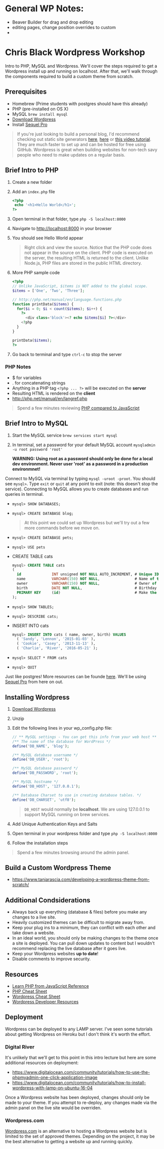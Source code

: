 # General WP Notes:
- Beaver Builder for drag and drop editing
- editing pages, change position overrides to custom
- 


# Chris Black Wordpress Workshop
Intro to PHP, MySQL and Wordpress. We'll cover the steps required to get a Wordpress install up and running on localhost. After that, we'll walk through the components required to build a custom theme from scratch.

## Prerequisites

- Homebrew (Prime students with postgres should have this already)
- PHP (pre-installed on OS X)
- MySQL `brew install mysql`
- [Download Wordpress](https://wordpress.org/download/)
- Install [Sequel Pro](http://www.sequelpro.com/)

> If you're just looking to build a personal blog, I'd recommend checking out static site generators [here](https://www.sitepoint.com/6-nodejs-static-site-generators/), [here](https://www.staticgen.com/) or [this video tutorial](https://youtu.be/O_7p_jSuCqk). They are much faster to set up and can be hosted for free using GitHub. Wordpress is great when building websites for non-tech savy people who need to make updates on a regular basis.

## Brief Intro to PHP

1. Create a new folder
2. Add an `index.php` file

   ```PHP
   <?php
    echo '<h1>Hello World</h1>';
   ?>
   ```
3. Open terminal in that folder, type `php -S localhost:8000`
4. Navigate to [http://localhost:8000](http://localhost:8000) in your browser
5. You should see Hello World appear

   > Right click and view the source. Notice that the PHP code does not appear in the source on the client. PHP code is executed on the server, the resulting HTML is returned to the client. Unlike Node.js, PHP files are stored in the public HTML directory.

6. More PHP sample code

   ```php
   <?php
   // Unlike JavaScript, $items is NOT added to the global scope.
   $items = ['One', 'Two', 'Three'];

   // http://php.net/manual/en/language.functions.php
   function printData($items) {
     for($i = 0; $i < count($items); $i++) {
       ?>
         <div class='block'><? echo $items[$i] ?></div>
       <?php
     }
   }

   printData($items);
   ?>
   ```

7. Go back to terminal and type `ctrl-c` to stop the server

### PHP Notes

- $ for variables
- . for concatenating strings
- Anything in a PHP tag `<?php ... ?>` will be executed on the **server**
- Resulting HTML is rendered on the **client**
- http://php.net/manual/en/langref.php

> Spend a few minutes reviewing [PHP compared to JavaScript](https://www.lullabot.com/articles/learning-javascript-from-php-a-comparison)

## Brief Intro to MySQL

1. Start the MySQL service `brew services start mysql`
2. In terminal, set a password for your default MySQL account `mysqladmin -u root password 'root'`

   **WARNING: Using root as a password should only be done for a local dev environment. Never user 'root' as a password in a production environmnet!**

Connect to MySQL via terminal by typing `mysql -uroot -proot`. You should see `mysql>`. Type `exit` or `quit` at any point to exit (note: this doesn't stop the service). Connecting to MySQL allows you to create databases and run queries in terminal.

- `mysql> SHOW DATABASES;`
- `mysql> CREATE DATABASE blog;`

   > At this point we could set up Wordpress but we'll try out a few more commands before we move on.

- `mysql> CREATE DATABASE pets;`
- `mysql> USE pets`
- CREATE TABLE cats

   ```sql
   mysql> CREATE TABLE cats
   (
     id              INT unsigned NOT NULL AUTO_INCREMENT, # Unique ID for the record
     name            VARCHAR(150) NOT NULL,                # Name of the cat
     owner           VARCHAR(150) NOT NULL,                # Owner of the cat
     birth           DATE NOT NULL,                        # Birthday of the cat
     PRIMARY KEY     (id)                                  # Make the id the primary key
   );
   ```

- `mysql> SHOW TABLES;`
- `mysql> DESCRIBE cats;`
- INSERT INTO cats

   ```sql
   mysql> INSERT INTO cats ( name, owner, birth) VALUES
     ( 'Sandy', 'Lennon', '2015-01-03' ),
     ( 'Cookie', 'Casey', '2013-11-13' ),
     ( 'Charlie', 'River', '2016-05-21' );
  ```

- `mysql> SELECT * FROM cats`
- `mysql> QUIT`

Just like postgres! More resources can be founde [here](https://dev.mysql.com/doc/mysql-getting-started/en/#mysql-getting-started-installing). We'll be using [Sequel Pro](http://www.sequelpro.com/) from here on out.

## Installing Wordpress

1. [Download Wordpress](https://wordpress.org/download/)
2. Unzip
3. Edit the following lines in your wp_config.php file:

   ```PHP
   // ** MySQL settings - You can get this info from your web host ** //
   /** The name of the database for WordPress */
   define('DB_NAME', 'blog');

   /** MySQL database username */
   define('DB_USER', 'root');

   /** MySQL database password */
   define('DB_PASSWORD', 'root');

   /** MySQL hostname */
   define('DB_HOST', '127.0.0.1');

   /** Database Charset to use in creating database tables. */
   define('DB_CHARSET', 'utf8');
   ```
   > `DB_HOST` would normally be **localhost**. We are using 127.0.0.1 to support MySQL running on brew services.
4. Add Unique Authentication Keys and Salts
5. Open terminal in your wordpress folder and type `php -S localhost:8000`
6. Follow the installation steps

> Spend a few minutes browsing around the admin panel.

## Build a Custom Wordpress Theme

- https://www.taniarascia.com/developing-a-wordpress-theme-from-scratch/

## Additional Condsiderations

- Always back up everything (database & files) before you make any changes to a live site.
- Heavily customized themes can be difficult to migrate away from.
- Keep your plug ins to a minimum, they can conflict with each other and take down a website.
- In an ideal world, you should only be making changes to the theme once a site is deployed. You can pull down updates to content but I wouldn't recommend replacing the live database after it goes live.
- Keep your Wordpress websites **up to date**!
- Disable comments to improve security.

## Resources

- [Learn PHP from JavaScript Reference](https://www.lullabot.com/articles/learning-javascript-from-php-a-comparison)
- [PHP Cheat Sheet](http://overapi.com/static/cs/php_cheat_sheet.pdf)
- [Wordpress Cheat Sheet](https://startbloggingonline.com/wordpress-cheat-sheet/)
- [Wordpress Developer Resources](https://developer.wordpress.org/)

## Deployment
Wordpress can be deployed to any LAMP server. I've seen some tutorials about getting Wordpress on Heroku but I don't think it's worth the effort.

### Digital River
It's unlikely that we'll get to this point in this intro lecture but here are some additional resources on deployment:

- https://www.digitalocean.com/community/tutorials/how-to-use-the-phpmyadmin-one-click-application-image
- https://www.digitalocean.com/community/tutorials/how-to-install-wordpress-with-lamp-on-ubuntu-16-04

Once a Wordpress website has been deployed, changes should only be made to your theme. If you attempt to re-deploy, any changes made via the admin panel on the live site would be overriden.

### Wordpress.com
[Wordpress.com](https://wordpress.com/#plans) is an alternative to hosting a Wordpress website but is limited to the set of approved themes. Depending on the project, it may be the best alternative to getting a website up and running quickly.
